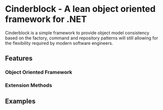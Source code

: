 # Cinderblock - A lean object oriented framework for .NET
Cinderblock is a simple framework to provide object model consistency based on the factory, command and repository patterns will still allowing for the flexibility required by modern software engineers.

## Features

### Object Oriented Framework

### Extension Methods

## Examples

